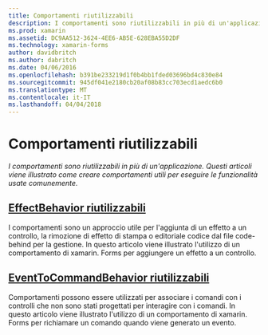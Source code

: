 ```yaml
---
title: Comportamenti riutilizzabili
description: I comportamenti sono riutilizzabili in più di un'applicazione. Questi articoli viene illustrato come creare comportamenti utili per eseguire le funzionalità usate comunemente.
ms.prod: xamarin
ms.assetid: DC9AA512-3624-4EE6-AB5E-628EBA55D2DF
ms.technology: xamarin-forms
author: davidbritch
ms.author: dabritch
ms.date: 04/06/2016
ms.openlocfilehash: b391be233219d1f0b4bb1fded03696bd4c830e84
ms.sourcegitcommit: 945df041e2180cb20af08b83cc703ecd1aedc6b0
ms.translationtype: MT
ms.contentlocale: it-IT
ms.lasthandoff: 04/04/2018
---
```

# <a name="reusable-behaviors"></a>Comportamenti riutilizzabili

_I comportamenti sono riutilizzabili in più di un'applicazione. Questi articoli viene illustrato come creare comportamenti utili per eseguire le funzionalità usate comunemente._

## <a name="reusable-effectbehavioreffect-behaviormd"></a>[EffectBehavior riutilizzabili](effect-behavior.md)

I comportamenti sono un approccio utile per l'aggiunta di un effetto a un controllo, la rimozione di effetto di stampa o editoriale codice dal file code-behind per la gestione. In questo articolo viene illustrato l'utilizzo di un comportamento di xamarin. Forms per aggiungere un effetto a un controllo.

## <a name="reusable-eventtocommandbehaviorevent-to-command-behaviormd"></a>[EventToCommandBehavior riutilizzabili](event-to-command-behavior.md)

Comportamenti possono essere utilizzati per associare i comandi con i controlli che non sono stati progettati per interagire con i comandi. In questo articolo viene illustrato l'utilizzo di un comportamento di xamarin. Forms per richiamare un comando quando viene generato un evento.

